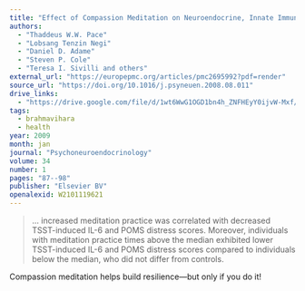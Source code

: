 ```yaml
---
title: "Effect of Compassion Meditation on Neuroendocrine, Innate Immune and Behavioral Responses to Psychosocial Stress"
authors:
  - "Thaddeus W.W. Pace"
  - "Lobsang Tenzin Negi"
  - "Daniel D. Adame"
  - "Steven P. Cole"
  - "Teresa I. Sivilli and others"
external_url: "https://europepmc.org/articles/pmc2695992?pdf=render"
source_url: "https://doi.org/10.1016/j.psyneuen.2008.08.011"
drive_links:
  - "https://drive.google.com/file/d/1wt6WwG1OGD1bn4h_ZNFHEyY0ijvW-Mxf/view?usp=drivesdk"
tags:
  - brahmavihara
  - health
year: 2009
month: jan
journal: "Psychoneuroendocrinology"
volume: 34
number: 1
pages: "87--98"
publisher: "Elsevier BV"
openalexid: W2101119621
---
```


> ... increased meditation practice was correlated with decreased TSST-induced IL-6 and POMS distress scores.
> Moreover, individuals with meditation practice times above the median exhibited lower TSST-induced IL-6 and POMS distress scores compared to individuals below the median, who did not differ from controls.

Compassion meditation helps build resilience—but only if you do it!
